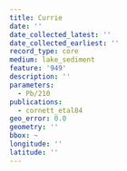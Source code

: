 ```yaml
---
title: Currie
date: ''
date_collected_latest: ''
date_collected_earliest: ''
record_type: core
medium: lake_sediment
feature: '949'
description: ''
parameters:
  - Pb/210
publications:
  - cornett_etal84
geo_error: 0.0
geometry: ''
bbox: ~
longitude: ''
latitude: ''
---
```

